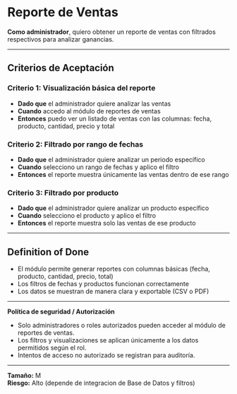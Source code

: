 # Reporte de Ventas

**Como administrador**, quiero obtener un reporte de ventas con filtrados respectivos para analizar ganancias.

---

## Criterios de Aceptación

### Criterio 1: Visualización básica del reporte
- **Dado que** el administrador quiere analizar las ventas  
- **Cuando** accedo al módulo de reportes de ventas  
- **Entonces** puedo ver un listado de ventas con las columnas: fecha, producto, cantidad, precio y total

### Criterio 2: Filtrado por rango de fechas
- **Dado que** el administrador quiere analizar un periodo específico  
- **Cuando** selecciono un rango de fechas y aplico el filtro  
- **Entonces** el reporte muestra únicamente las ventas dentro de ese rango

### Criterio 3: Filtrado por producto
- **Dado que** el administrador quiere analizar un producto específico  
- **Cuando** selecciono el producto y aplico el filtro  
- **Entonces** el reporte muestra solo las ventas de ese producto

---

## Definition of Done
- El módulo permite generar reportes con columnas básicas (fecha, producto, cantidad, precio, total)  
- Los filtros de fechas y productos funcionan correctamente  
- Los datos se muestran de manera clara y exportable (CSV o PDF)

---

**Política de seguridad / Autorización**
- Solo administradores o roles autorizados pueden acceder al módulo de reportes de ventas.  
- Los filtros y visualizaciones se aplican únicamente a los datos permitidos según el rol.  
- Intentos de acceso no autorizado se registran para auditoría.

---

**Tamaño:** M  
**Riesgo:** Alto (depende de integracion de Base de Datos y filtros) 
